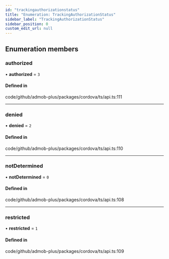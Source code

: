 ```yaml
---
id: "trackingauthorizationstatus"
title: "Enumeration: TrackingAuthorizationStatus"
sidebar_label: "TrackingAuthorizationStatus"
sidebar_position: 0
custom_edit_url: null
---
```


## Enumeration members

### authorized

• **authorized** = `3`

#### Defined in

code/github/admob-plus/packages/cordova/ts/api.ts:111

___

### denied

• **denied** = `2`

#### Defined in

code/github/admob-plus/packages/cordova/ts/api.ts:110

___

### notDetermined

• **notDetermined** = `0`

#### Defined in

code/github/admob-plus/packages/cordova/ts/api.ts:108

___

### restricted

• **restricted** = `1`

#### Defined in

code/github/admob-plus/packages/cordova/ts/api.ts:109
